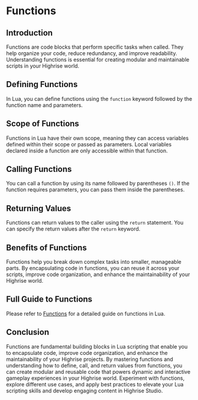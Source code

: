 # Functions

## Introduction

Functions are code blocks that perform specific tasks when called. They help organize your code, reduce redundancy, and improve readability. Understanding functions is essential for creating modular and maintainable scripts in your Highrise world.

## Defining Functions

In Lua, you can define functions using the `function` keyword followed by the function name and parameters.

## Scope of Functions

Functions in Lua have their own scope, meaning they can access variables defined within their scope or passed as parameters. Local variables declared inside a function are only accessible within that function.

## Calling Functions

You can call a function by using its name followed by parentheses `()`. If the function requires parameters, you can pass them inside the parentheses.

## Returning Values

Functions can return values to the caller using the `return` statement. You can specify the return values after the `return` keyword.

## Benefits of Functions

Functions help you break down complex tasks into smaller, manageable parts. By encapsulating code in functions, you can reuse it across your scripts, improve code organization, and enhance the maintainability of your Highrise world.

## Full Guide to Functions

Please refer to [Functions](https://create.highrise.game/learn/studio/create/scripting/lua/features/functions) for a detailed guide on functions in Lua.

## Conclusion

Functions are fundamental building blocks in Lua scripting that enable you to encapsulate code, improve code organization, and enhance the maintainability of your Highrise projects. By mastering functions and understanding how to define, call, and return values from functions, you can create modular and reusable code that powers dynamic and interactive gameplay experiences in your Highrise world. Experiment with functions, explore different use cases, and apply best practices to elevate your Lua scripting skills and develop engaging content in Highrise Studio.